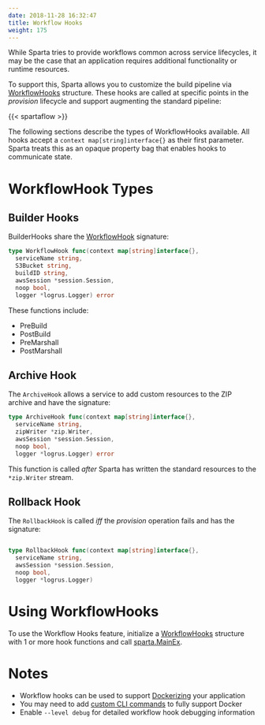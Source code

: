 ```yaml
---
date: 2018-11-28 16:32:47
title: Workflow Hooks
weight: 175
---
```


While Sparta tries to provide workflows common across service lifecycles, it may be the case that an application requires additional functionality or runtime resources.

To support this, Sparta allows you to customize the build pipeline via [WorkflowHooks](https://godoc.org/github.com/mweagle/Sparta#WorkflowHooks) structure.  These hooks are called at specific points in the _provision_ lifecycle and support augmenting the standard pipeline:

{{< spartaflow >}}

The following sections describe the types of WorkflowHooks available.  All hooks accept a `context map[string]interface{}` as their first parameter.  Sparta treats this as an opaque property bag that enables hooks to communicate state.

# WorkflowHook Types

## Builder Hooks

BuilderHooks share the [WorkflowHook](https://godoc.org/github.com/mweagle/Sparta#WorkflowHook) signature:

```go
type WorkflowHook func(context map[string]interface{},
  serviceName string,
  S3Bucket string,
  buildID string,
  awsSession *session.Session,
  noop bool,
  logger *logrus.Logger) error
```

These functions include:

- PreBuild
- PostBuild
- PreMarshall
- PostMarshall

## Archive Hook

The `ArchiveHook` allows a service to add custom resources to the ZIP archive and have the signature:

```go
type ArchiveHook func(context map[string]interface{},
  serviceName string,
  zipWriter *zip.Writer,
  awsSession *session.Session,
  noop bool,
  logger *logrus.Logger) error
```

This function is called _after_ Sparta has written the standard resources to the `*zip.Writer` stream.

## Rollback Hook

The `RollbackHook` is called *iff* the _provision_ operation fails and has the signature:

```go

type RollbackHook func(context map[string]interface{},
  serviceName string,
  awsSession *session.Session,
  noop bool,
  logger *logrus.Logger)
```

# Using WorkflowHooks

To use the Workflow Hooks feature, initialize a [WorkflowHooks](https://godoc.org/github.com/mweagle/Sparta#WorkflowHooks) structure with 1 or more hook functions and call [sparta.MainEx](https://godoc.org/github.com/mweagle/Sparta#MainEx).

# Notes

- Workflow hooks can be used to support [Dockerizing](https://github.com/mweagle/SpartaDocker) your application
- You may need to add [custom CLI commands](/reference/application/custom_commands) to fully support Docker
- Enable `--level debug` for detailed workflow hook debugging information
